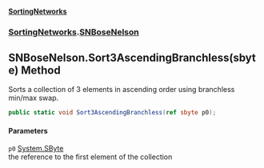 #### [SortingNetworks](./index.md 'index')
### [SortingNetworks](./SortingNetworks.md 'SortingNetworks').[SNBoseNelson](./SortingNetworks-SNBoseNelson.md 'SortingNetworks.SNBoseNelson')
## SNBoseNelson.Sort3AscendingBranchless(sbyte) Method
Sorts a collection of 3 elements in ascending order using branchless min/max swap.  
```csharp
public static void Sort3AscendingBranchless(ref sbyte p0);
```
#### Parameters
<a name='SortingNetworks-SNBoseNelson-Sort3AscendingBranchless(sbyte)-p0'></a>
`p0` [System.SByte](https://docs.microsoft.com/en-us/dotnet/api/System.SByte 'System.SByte')  
the reference to the first element of the collection  
  
